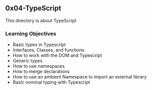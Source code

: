## 0x04-TypeScript

This directory is about TypeScript

### Learning Objectives

* Basic types in Typescript
* Interfaces, Classes, and functions
* How to work with the DOM and Typescript
* Generic types
* How to use namespaces
* How to merge declarations
* How to use an ambient Namespace to import an external library
* Basic nominal typing with Typescript
